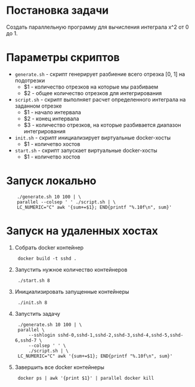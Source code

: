 # Постановка задачи
Создать параллельную программу для вычисления интеграла x^2 от 0 до 1.

# Параметры скриптов

+ `generate.sh` - скрипт генерирует разбиение всего отрезка [0, 1] на 
подотрезки
	+ $1 - количество отрезков на которые мы разбиваем
	+ $2 - общее количество отрезков для интегрирования
+ `script.sh` - скрипт выполняет расчет определенного интеграла на 
заданном отрезке
	+ $1 - начало интервала
	+ $2 - конец интервала
	+ $3 - количество отрезков, на которые разбивается диапазон 
	интегрирования
+ `init.sh` - скрипт инициализирует виртуальные docker-хосты
	+ $1 - количетво хостов
+ `start.sh` - скрипт запускает виртуальные docker-хосты
	+ $1 - количетво хостов

# Запуск локально

		./generate.sh 10 100 | \
		parallel --colsep ' ' ./script.sh | \
		LC_NUMERIC="C" awk '{sum+=$1}; END{printf "%.10f\n", sum}'

# Запуск на удаленных хостах
1. Собрать docker контейнер

		docker build -t sshd .

1. Запустить нужное количество контейнеров

		./start.sh 8

1. Инициализировать запущенные контейнеры

		./init.sh 8

1. Запустить задачу

		./generate.sh 10 100 | \
		parallel \
			--sshlogin sshd-0,sshd-1,sshd-2,sshd-3,sshd-4,sshd-5,sshd-6,sshd-7 \
			--colsep ' ' \
			./script.sh | \
		LC_NUMERIC="C" awk '{sum+=$1}; END{printf "%.10f\n", sum}'

1. Завершить все docker контейнеры

		docker ps | awk '{print $1}' | parallel docker kill

